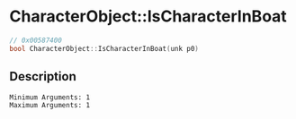 # CharacterObject::IsCharacterInBoat
```c
// 0x00587400
bool CharacterObject::IsCharacterInBoat(unk p0)
```
## Description
```
Minimum Arguments: 1
Maximum Arguments: 1
```
